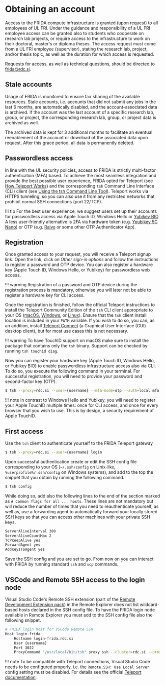 # Obtaining an account

Access to the FRIDA compute infrastructure is granted (upon request) to all employees of UL FRI. Under the guidance and responsibility of a UL FRI employee access can be granted also to students who cooperate on research lab projects, or require access to the infrastructure to work on their doctoral, master's or diploma theses. The access request must come from a UL FRI employee (supervisor), stating the research lab, project, and/or thesis topic, as well as the duration for which access is requested.

Requests for access, as well as technical questions, should be directed to frida@rdc.si.

## Stale accounts

Usage of FRIDA is monitored to ensure fair sharing of the available resources. Stale accounts, i.e. accounts that did not submit any jobs in the last 6 months, are automatically disabled, and the account-associated data is archived. If the account was the last account of a specific research lab, group, or project, the corresponding research lab, group, or project data is archived as well.

The archived data is kept for 3 additional months to facilitate an eventual reenablement of the account or download of the associated data upon request. After this grace period, all data is permanently deleted.

## Passwordless access

In line with the UL security policies, access to FRIDA is strictly multi-factor authentication (MFA) based. To achieve the most seamless integration and provide the best possible user experience, FRIDA opted for Teleport (see [How Teleport Works](https://goteleport.com/how-it-works/)) and the corresponding `tsh` Command Line Interface (CLI) client (see [Using the tsh Command Line Tool](https://goteleport.com/docs/connect-your-client/introduction/)). Teleport works via HTTPS tunneling, so you can also use it from any restricted networks that prohibit normal SSH connections (port 22/TCP).

!!! tip
    For the best user experience, we suggest users set up their accounts for passwordless access via Apple Touch ID, Windows Hello or [Yubikey BIO](https://www.yubico.com/si/product/yubikey-bio-series/yubikey-c-bio/). A less user-friendly alternative is 2FA via hardware token (e.g. [Youbikey 5C Nano](https://www.yubico.com/si/product/yubikey-5c-nano/)) or OTP (e.g. [Raivo](https://raivo-otp.com) or some other OTP Authenticator App).

## Registration

Once granted access to your request, you will receive a Teleport signup link. Open the link, click on _Other sign-in options_ and follow the instructions to register a password and OTP device. You can also register a hardware key (Apple Touch ID, Windows Hello, or Yubikey) for passwordless web access.

!!! warning
    Registration of a password and OTP device during the registration process is mandatory, otherwise you will later not be able to register a hardware key for CLI access.

Once the registration is finished, follow the official Teleport instructions to install the Teleport Community Edition of the `tsh` CLI client appropriate to your OS ([macOS](https://goteleport.com/docs/installation/#macos), [Windows](https://goteleport.com/docs/installation/#windows-tsh-client-only), or [Linux](https://goteleport.com/docs/installation/#linux)). Ensure that the `tsh` client install location is included in your `PATH` variable. If you wish to do so, you can, as an addition, install [Teleport Connect](https://goteleport.com/docs/connect-your-client/teleport-connect/) (a Graphical User Interface (GUI) desktop client), but for most use cases this is not necessary.

!!! warning
    To have TouchID support on macOS make sure to install the package that contains only the `tsh` binary. Support can be checked by running `tsh touchid diag`.

Now you can register your hardware key (Apple Touch ID, Windows Hello, or Yubikey BIO) to enable passwordless infrastructure access also via CLI. To do so, you execute the following command in your terminal. For successful registration, you will need to provide your password and second-factor key (OTP).
```bash
$ tsh --proxy=rdc.si --user={username} --mfa-mode=otp --auth=local mfa add --type=TOUCHID --name=touchid.cli
```

!!! note
    In contrast to Windows Hello and Yubikey, you will need to register your Apple TouchID multiple times: once for CLI access, and once for every browser that you wish to use. This is by design, a security requirement of Apple TouchID.


<!--
**Kako je z več browserji?, Kako je z registracijo mfa v CLI?**

*_Note that on Apple you have to install the signed ???_

_kako vzpostaviti passwordless, in kako registrirat 2FA via 5C Nano (tudi OTP z Raivo / google auth ...?)_
-->

## First access

Use the `tsh` client to authenticate yourself to the FRIDA Teleport gateway
```bash
$ tsh --proxy=rdc.si --user={username} login
```

Upon successful authentication create or edit the SSH config file corresponding to your OS (`~/.ssh/config` on Unix-like, `%userprofile%/.ssh/config` on Windows systems), and add to the top the snippet that you obtain by running the following command.
```bash
$ tsh config
```

While doing so, add also the following lines to the end of the section marked as `# Common flags for all ... hosts`. These lines are not mandatory but will reduce the number of times that you need to reauthenticate yourself, as well as, use a forwarding agent to automatically forward your locally stored SSH keys so that you can access other machines with your private SSH keys.
```bash
ServerAliveInterval 300
ServerAliveCountMax 2
TCPKeepAlive yes
ForwardAgent yes
AddKeysToAgent yes
```

Save the SSH config and you are set to go. From now on you can interact with FRIDA by running standard `ssh` and `scp` commands.

## VSCode and Remote SSH access to the login node

Visual Studio Code's Remote SSH extension (part of the [Remote Development Extension pack](https://marketplace.visualstudio.com/items?itemName=ms-vscode-remote.vscode-remote-extensionpack)) in the Remote Explorer does not list wildcard-based hosts declared in the SSH config file. To have the FRIDA login node available in Remote Explorer you must add to the SSH config file also the following snippet.
```bash
# FRIDA login host for VSCode Remote SSH
Host login-frida
    Hostname login-frida.rdc.si
    User {username}
    Port 3022
    ProxyCommand "/usr/local/bin/tsh" proxy ssh --cluster=rdc.si --proxy=rdc.si:443 %r@%h:%p
```

!!! note
    To be compatible with Teleport connections, Visual Studio Code needs to be configured properly, i.e. the `Remote.SSH: Use Local Server` config setting must be disabled. For details see the official [Teleport documentation](https://goteleport.com/docs/server-access/guides/vscode/#step-23-configure-visual-studio-code).
